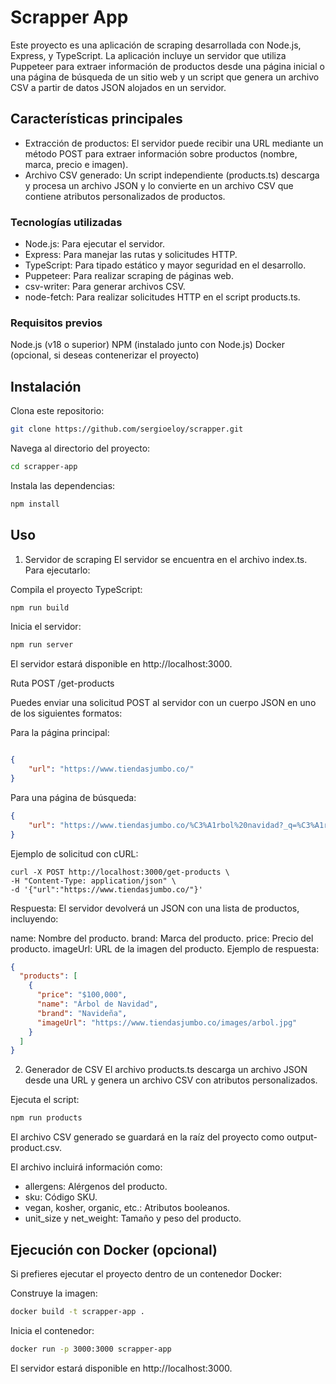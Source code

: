 # Scrapper App
Este proyecto es una aplicación de scraping desarrollada con Node.js, Express, y TypeScript. La aplicación incluye un servidor que utiliza Puppeteer para extraer información de productos desde una página inicial o una página de búsqueda de un sitio web y un script que genera un archivo CSV a partir de datos JSON alojados en un servidor.

## Características principales
- Extracción de productos: El servidor puede recibir una URL mediante un método POST para extraer información sobre productos (nombre, marca, precio e imagen).
- Archivo CSV generado: Un script independiente (products.ts) descarga y procesa un archivo JSON y lo convierte en un archivo CSV que contiene atributos personalizados de productos.

### Tecnologías utilizadas
- Node.js: Para ejecutar el servidor.
- Express: Para manejar las rutas y solicitudes HTTP.
- TypeScript: Para tipado estático y mayor seguridad en el desarrollo.
- Puppeteer: Para realizar scraping de páginas web.
- csv-writer: Para generar archivos CSV.
- node-fetch: Para realizar solicitudes HTTP en el script products.ts.

### Requisitos previos
Node.js (v18 o superior)
NPM (instalado junto con Node.js)
Docker (opcional, si deseas contenerizar el proyecto)

## Instalación
Clona este repositorio:

```bash
git clone https://github.com/sergioeloy/scrapper.git
```

Navega al directorio del proyecto:
```bash
cd scrapper-app
```

Instala las dependencias:
```bash
npm install
```

## Uso
1. Servidor de scraping
El servidor se encuentra en el archivo index.ts. Para ejecutarlo:

Compila el proyecto TypeScript:
```bash
npm run build
```

Inicia el servidor:

```bash
npm run server
```

El servidor estará disponible en http://localhost:3000.

Ruta POST /get-products

Puedes enviar una solicitud POST al servidor con un cuerpo JSON en uno de los siguientes formatos:

Para la página principal:

```json

{
    "url": "https://www.tiendasjumbo.co/"
}
```

Para una página de búsqueda:
```json
{
    "url": "https://www.tiendasjumbo.co/%C3%A1rbol%20navidad?_q=%C3%A1rbol%20navidad&map=ft"
}
```
Ejemplo de solicitud con cURL:

```curl
curl -X POST http://localhost:3000/get-products \
-H "Content-Type: application/json" \
-d '{"url":"https://www.tiendasjumbo.co/"}'
```

Respuesta: El servidor devolverá un JSON con una lista de productos, incluyendo:

name: Nombre del producto.
brand: Marca del producto.
price: Precio del producto.
imageUrl: URL de la imagen del producto.
Ejemplo de respuesta:

```json
{
  "products": [
    {
      "price": "$100,000",
      "name": "Árbol de Navidad",
      "brand": "Navideña",
      "imageUrl": "https://www.tiendasjumbo.co/images/arbol.jpg"
    }
  ]
}
```

2. Generador de CSV
El archivo products.ts descarga un archivo JSON desde una URL y genera un archivo CSV con atributos personalizados.

Ejecuta el script:

```bash
npm run products
```
El archivo CSV generado se guardará en la raíz del proyecto como output-product.csv.

El archivo incluirá información como:

- allergens: Alérgenos del producto.
- sku: Código SKU.
- vegan, kosher, organic, etc.: Atributos booleanos.
- unit_size y net_weight: Tamaño y peso del producto.

## Ejecución con Docker (opcional)
Si prefieres ejecutar el proyecto dentro de un contenedor Docker:

Construye la imagen:

```bash
docker build -t scrapper-app .
```

Inicia el contenedor:

```bash
docker run -p 3000:3000 scrapper-app
```

El servidor estará disponible en http://localhost:3000.
